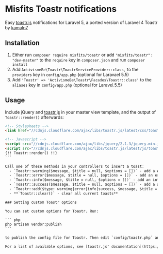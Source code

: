 # Misfits Toastr notifications 

Easy [toastr.js](https://github.com/CodeSeven/toastr) notifications for Laravel 5, a ported version of Laravel 4 Toastr by 
[kamaln7](https://github.com/kamaln7/toastr)

## Installation

1) Either run `composer require misfits/toastr` or add `"misfits/toastr": "dev-master"` to the `require` key in `composer.json`
and run `composer install`
1) Add `ActivismeBe\Toastr\ToastrServiceProvider::class,` to the `providers` key in `config/app.php` (optional for Laravael 5.5)
3) Add `'Toastr' => 'ActivismeBe\Toastr\Facades\Toastr::class'` to the `aliases` key in `config/app.php` (optional for Laravel.5.5)

## Usage

Include jQuery and [toastr.js](https://github.com/CodeSeven/toastr) in your master view template, and the output of 
`Toastr::render()` afterwards: 

````html
<!-- Stylesheets -->
<link href="//cdnjs.cloudflare.com/ajax/libs/toastr.js/latest/css/toastr.min.css" rel="stylesheet">

<!-- Javascript -->
<script src="//cdnjs.cloudflare.com/ajax/libs/jquery/2.1.3/jquery.min.js"></script>
<script src="//cdnjs.cloudflare.com/ajax/libs/toastr.js/latest/js/toastr.min.js"></script>
{!! Toastr::render() !!}
```

Call one of these methods in your controllers to insert a toast:
  - `Toastr::warning($message, $title = null, $options = [])` - add a warning toast
  - `Toastr::error($message, $title = null, $options = [])` - add an error toast
  - `Toastr::info($message, $title = null, $options = [])` - add an info toast
  - `Toastr::success($message, $title = null, $options = [])` - add a success toast
  - `Toastr::add($type: warning|error|info|success, $message, $title = null, $options = [])` - add a toast
  - **`Toastr::clear()` - clear all current toasts**

### Setting custom Toastr options

You can set custom options for Toastr. Run:

``` php
php artisan vendor:publish
```

to publish the config file for Toastr. Then edit `config/toastr.php` and set the `options` array to whatever you want to pass to Toastr. These options are set as the default options and can be overridden by passing an array of options to any of the methods in the **Usage** section.

For a list of available options, see [toastr.js' documentation](https://github.com/CodeSeven/toastr).